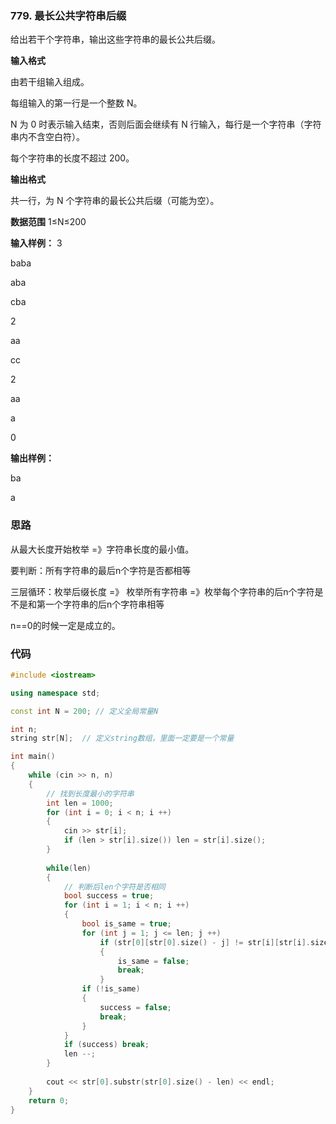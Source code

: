 ### 779. 最长公共字符串后缀 
给出若干个字符串，输出这些字符串的最长公共后缀。

**输入格式**

由若干组输入组成。

每组输入的第一行是一个整数 N。

N 为 0 时表示输入结束，否则后面会继续有 N 行输入，每行是一个字符串（字符串内不含空白符）。

每个字符串的长度不超过 200。

**输出格式**

共一行，为 N 个字符串的最长公共后缀（可能为空）。

**数据范围**
1≤N≤200

**输入样例：** 
3

baba

aba

cba

2

aa

cc

2

aa

a

0

**输出样例：** 

ba



a

### 思路
从最大长度开始枚举 =》字符串长度的最小值。

要判断：所有字符串的最后n个字符是否都相等 

三层循环：枚举后缀长度 =》 枚举所有字符串 =》枚举每个字符串的后n个字符是不是和第一个字符串的后n个字符串相等

n==0的时候一定是成立的。


### 代码
```c++
#include <iostream>

using namespace std;

const int N = 200; // 定义全局常量N

int n;
string str[N];  // 定义string数组，里面一定要是一个常量

int main()
{
    while (cin >> n, n)
    {
        // 找到长度最小的字符串
        int len = 1000;
        for (int i = 0; i < n; i ++) 
        {
            cin >> str[i];
            if (len > str[i].size()) len = str[i].size();
        }
        
        while(len)
        {
            // 判断后len个字符是否相同
            bool success = true;
            for (int i = 1; i < n; i ++)
            {
                bool is_same = true;
                for (int j = 1; j <= len; j ++)
                    if (str[0][str[0].size() - j] != str[i][str[i].size() - j])
                    {
                        is_same = false;
                        break;
                    }
                if (!is_same)
                {
                    success = false;
                    break;
                }
            }
            if (success) break;
            len --;
        }
        
        cout << str[0].substr(str[0].size() - len) << endl;
    }
    return 0;
}
```
